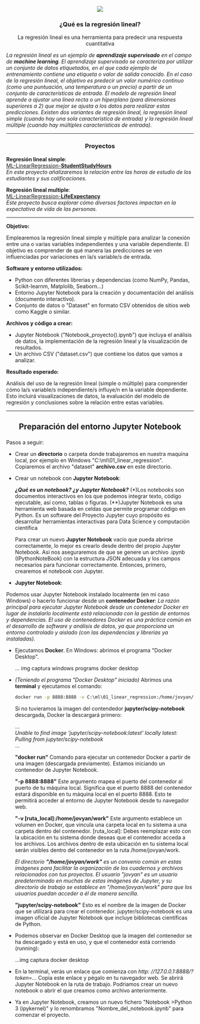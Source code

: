 <p align="center"><img src="https://github.com/ccalvop/ML-LinearRegression-StudentStudyHours/assets/126183973/a7d118c9-a3cb-4aee-b4c3-260ed5db1e0b" /></p>

### <p align="center">¿Qué es la regresión lineal?</p>

<p align="center">La regresión lineal es una herramienta para predecir una respuesta cuantitativa</p>

*La regresión lineal es un ejemplo de **aprendizaje supervisado** en el campo de **machine learning**. El aprendizaje supervisado se caracteriza por utilizar un conjunto de datos etiquetados, en el que cada ejemplo de entrenamiento contiene una etiqueta o valor de salida conocido. En el caso de la regresión lineal, el objetivo es predecir un valor numérico continuo (como una puntuación, una temperatura o un precio) a partir de un conjunto de características de entrada. El modelo de regresión lineal aprende a ajustar una línea recta o un hiperplano (para dimensiones superiores a 2) que mejor se ajusta a los datos para realizar estas predicciones. Existen dos variantes de regresión lineal, la *regresión lineal simple* (cuando hay una sola característica de entrada) y la regresión lineal múltiple (cuando hay múltiples características de entrada).*

***

### <p align="center">Proyectos</p>

**Regresión lineal simple**:  
[ML-LinearRegression-**StudentStudyHours**](https://github.com/ccalvop/ML-LinearRegression/tree/main/StudentStudyHours)  
*En este proyecto añalizaremos la relación entre las horas de estudio de los estudiantes y sus calificaciones.*

**Regresión lineal multiple**:  
[ML-LinearRegression-**LifeExpectancy**](https://github.com/ccalvop/ML-LinearRegression/tree/main/LifeExpectancy)  
*Este proyecto busca explorar cómo diversos factores impactan en la expectativa de vida de las personas.*

***

**Objetivo:**

Emplearemos la regresión lineal simple y múltiple para analizar la conexión entre una o varias variables independientes y una variable dependiente. El objetivo es comprender de qué manera las predicciones se ven influenciadas por variaciones en la/s variable/s de entrada.

**Software y entorno utilizados:**

  - Python con diferentes librerias y dependencias (como NumPy, Pandas, Scikit-learnm, Matplolib, Seaborn...)
  - Entorno Jupyter Notebook para la creación y documentación del análisis (documento interactivo).
  - Conjunto de datos o "Dataset" en formato CSV obtenidos de sitios web como Kaggle o similar.

**Archivos y código a crear:**

  - Jupyter Notebook ("Notebook_proyecto().ipynb") que incluya el análisis de datos, la implementación de la regresión lineal y la visualización de resultados.
  - Un archivo CSV ("dataset.csv") que contiene los datos que vamos a analizar.

**Resultado esperado:**

Análisis del uso de la regresión lineal (simple o múltiple) para comprender cómo la/s variable/s independiente/s influye/n en la variable dependiente. Esto incluirá visualizaciones de datos, la evaluación del modelo de regresión y conclusiones sobre la relación entre estas variables.

***

## <p align="center">Preparación del entorno Jupyter Notebook</p>

Pasos a seguir:

  - Crear un **directorio** o carpeta donde trabajaremos en nuestra maquina local, por ejemplo en Windows "C:\ml\01_linear_regression". Copiaremos el archivo "dataset" **archivo.csv** en este directorio.
  
  - Crear un notebook con **Jupyter Notebook**:

    ***¿Qué es un notebook? ¿y Jupyter Notebook?***
    (*)Los notebooks son documentos interactivos en los que podemos integrar texto, código ejecutable, así como, tablas o figuras.
    (**)Jupyter Notebook es una herramienta web basada en celdas que permite programar código en Python. Es un software del Proyecto Jupyter cuyo propósito es desarrollar herramientas interactivas para Data Science y computación científica

    Para crear un nuevo **Jupyter Notebook** vacío que pueda abrirse correctamente, lo mejor es crearlo desde dentro del propio Jupyter Notebook. Así nos aseguraremos de que se genere un archivo .ipynb (IPythonNoteBook) con la estructura JSON adecuada y los campos necesarios para funcionar correctamente. Entonces, primero, crearemos el notebook con Jupyter.
 
  - **Jupyter Notebook**:

Podemos usar Jupyter Notebook instalado localmente (en mi caso Windows) o hacerlo funcionar desde un **contenedor Docker**: 
*La razón principal para ejecutar Jupyter Notebook desde un contenedor Docker en lugar de instalarlo localmente está relacionada con la gestión de entornos y dependencias. El uso de contenedores Docker es una práctica común en el desarrollo de software y análisis de datos, ya que proporciona un entorno controlado y aislado (con las dependencias y librerias ya instaladas).*

  - Ejecutamos **Docker**. En Windows: abrimos el programa "Docker Desktop".

    ...
    img captura windows programs docker desktop
      
  - *(Teniendo el programa "Docker Desktop" iniciado)* Abrimos una **terminal** y ejecutamos el comando:

      ```bash
      docker run -p 8888:8888 -v C:\ml\01_linear_regression:/home/jovyan/work jupyter/scipy-notebook
      ```

    Si no tuvieramos la imagen del contendedor **jupyter/scipy-notebook** descargada, Docker la descargará primero:

    ...  
    *Unable to find image 'jupyter/scipy-notebook:latest' locally
    latest: Pulling from jupyter/scipy-notebook*  
    ...

    **"docker run"** Comando para ejecutar un contenedor Docker a partir de una imagen (descargada previamente). Estamos iniciando un contenedor de Jupyter Notebook.

    **"-p 8888:8888"** Este argumento mapea el puerto del contenedor al puerto de tu máquina local. Significa que el puerto 8888 del contenedor estará disponible en tu máquina local en el puerto 8888. Esto te permitirá acceder al entorno de Jupyter Notebook desde tu navegador web.

    **"-v [ruta_local]:/home/jovyan/work"** Este argumento establece un volumen en Docker, que vincula una carpeta local en tu sistema a una carpeta dentro del contenedor. [ruta_local]: Debes reemplazar esto con la ubicación en tu sistema donde deseas que el contenedor acceda a los archivos. Los archivos dentro de esta ubicación en tu sistema local serán visibles dentro del contenedor en la ruta /home/jovyan/work.

    *El directorio **"/home/jovyan/work"** es un convenio común en estas imágenes para facilitar la organización de los cuadernos y archivos relacionados con tus proyectos. El usuario "jovyan" es un usuario predeterminado en muchas de estas imágenes de Jupyter, y su directorio de trabajo se establece en "/home/jovyan/work" para que los usuarios puedan acceder a él de manera sencilla.*

    **"jupyter/scipy-notebook"** Esto es el nombre de la imagen de Docker que se utilizará para crear el contenedor. jupyter/scipy-notebook es una imagen oficial de Jupyter Notebook que incluye bibliotecas científicas de Python.

  - Podemos observar en Docker Desktop que la imagen del contenedor se ha descargado y está en uso, y que el contenedor está corriendo (running):

    ...img
    captura docker desktop

  - En la terminal, verás un enlace que comienza con *http: //127.0.0.1:8888/?token=...* Copia este enlace y pégalo en tu navegador web. Se abrirá Jupyter Notebook en la ruta de trabajo. Podriamos crear un nuevo notebook o abrir el que creamos como archivo anteriormente.

  - Ya en Jupyter Notebook, creamos un nuevo fichero "Notebook >Python 3 (ipykernel)" y lo renombramos "Nombre_del_notebook.ipynb" para comenzar el proyecto.


